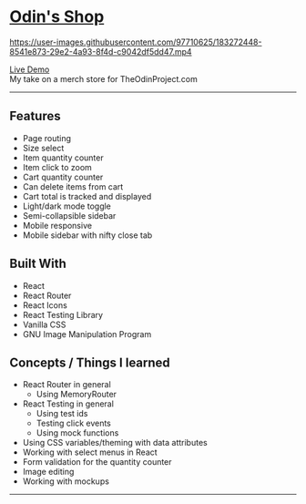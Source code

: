 # [Odin's Shop](https://abstractdev.github.io/odins-shop/)
https://user-images.githubusercontent.com/97710625/183272448-8541e873-29e2-4a93-8f4d-c9042df5dd47.mp4


[Live Demo](https://abstractdev.github.io/odins-shop/)</br>
My take on a merch store for TheOdinProject.com

---

## Features
- Page routing
- Size select
- Item quantity counter
- Item click to zoom
- Cart quantity counter
- Can delete items from cart
- Cart total is tracked and displayed
- Light/dark mode toggle
- Semi-collapsible sidebar
- Mobile responsive
- Mobile sidebar with nifty close tab
## Built With
- React
- React Router
- React Icons
- React Testing Library
- Vanilla CSS
- GNU Image Manipulation Program
## Concepts / Things I learned
- React Router in general
  - Using MemoryRouter
- React Testing in general
  - Using test ids
  - Testing click events
  - Using mock functions
- Using CSS variables/theming with data attributes
- Working with select menus in React
- Form validation for the quantity counter
- Image editing
- Working with mockups
---
